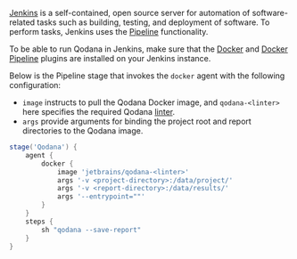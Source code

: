 [//]: # (title: Jenkins)

[Jenkins](https://www.jenkins.io/doc/) is a self-contained, open source server for automation of software-related tasks 
such as building, testing, and deployment of software. To perform tasks, Jenkins uses the
[Pipeline](https://www.jenkins.io/doc/book/pipeline/) functionality.

To be able to run Qodana in Jenkins, make sure that the [Docker](https://plugins.jenkins.io/docker-plugin/) and 
[Docker Pipeline](https://plugins.jenkins.io/docker-workflow/) plugins are installed on your Jenkins instance.

Below is the Pipeline stage that invokes the `docker` agent with the following configuration:

* `image` instructs to pull the Qodana Docker image, and `qodana-<linter>` here specifies the required Qodana [linter](supported-technologies.md).
* `args` provide arguments for binding the project root and report directories to the Qodana image.

```groovy
stage('Qodana') {
    agent {
        docker {
            image 'jetbrains/qodana-<linter>'
            args '-v <project-directory>:/data/project/'
            args '-v <report-directory>:/data/results/'
            args '--entrypoint=""'
        }
    }
    steps {
        sh "qodana --save-report"
    }
}
```